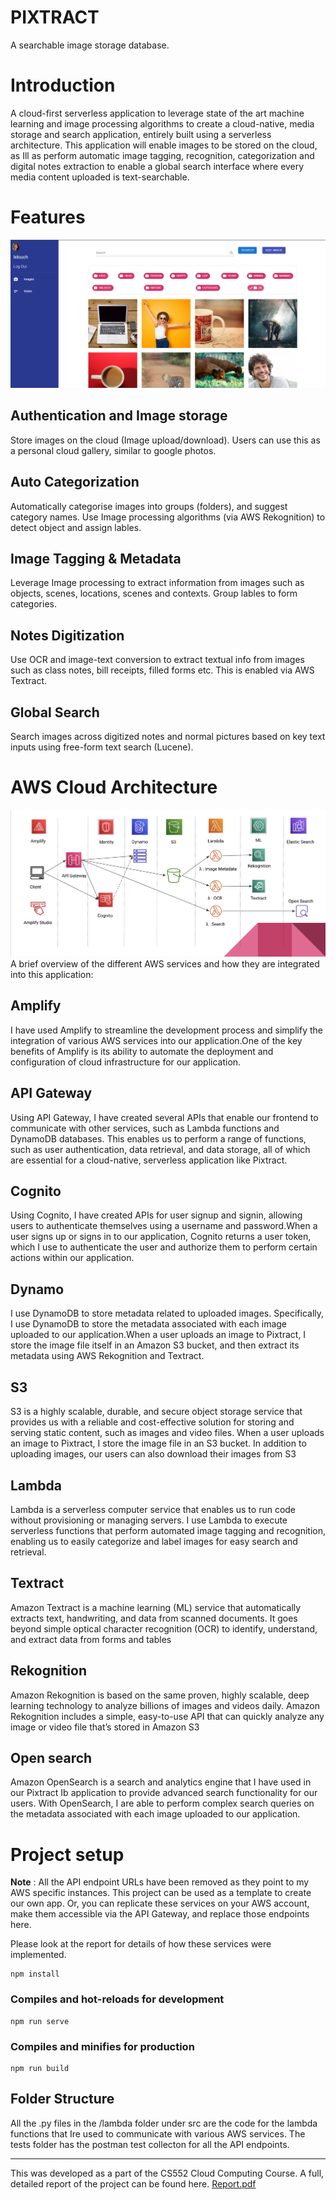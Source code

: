 # PIXTRACT
A searchable image storage database.
# Introduction
A cloud-first serverless application to leverage state of the art machine learning and image processing algorithms to create a cloud-native, media storage and search application, entirely built using a serverless architecture. This application will enable images to be stored on the cloud, as Ill as perform automatic image tagging, recognition, categorization and digital notes extraction to enable a global search interface where every media content uploaded is text-searchable. 

# Features

![Main Img](./Readme/assets/images/image18.png)

## **Authentication and Image storage**
 Store images on the cloud (Image upload/download). Users can use this as a personal cloud gallery, similar to google photos. 
## **Auto Categorization** 
 Automatically categorise images into groups (folders), and suggest category names. Use Image processing algorithms (via AWS Rekognition) to detect object and assign lables. 
## **Image Tagging & Metadata** 
 Leverage Image processing to extract information from images such as objects, scenes, locations, scenes and contexts. Group lables to form categories. 
## **Notes Digitization** 
 Use OCR and image-text conversion to extract textual info from images such as class notes, bill receipts, filled forms etc. This is enabled via AWS Textract. 
## **Global Search** 
 Search images across digitized notes and normal pictures based on key text inputs using free-form text search (Lucene).

# AWS Cloud Architecture
![Main Img](./Readme/assets/images/image2.png)
A brief overview of the different AWS services and how they are integrated into this application:
## Amplify
 I have used Amplify to streamline the development process and simplify the integration of various AWS services into our application.One of the key benefits of Amplify is its ability to automate the deployment and configuration of cloud infrastructure for our application.
## API Gateway
Using API Gateway, I have created several APIs that enable our frontend to communicate with other services, such as Lambda functions and DynamoDB databases. This enables us to perform a range of functions, such as user authentication, data retrieval, and data storage, all of which are essential for a cloud-native, serverless application like Pixtract.
## Cognito
 Using Cognito, I have created APIs for user signup and signin, allowing users to authenticate themselves using a username and password.When a user signs up or signs in to our application, Cognito returns a user token, which I use to authenticate the user and authorize them to perform certain actions within our application. 
## Dynamo
I use DynamoDB to store metadata related to uploaded images. Specifically, I use DynamoDB to store the metadata associated with each image uploaded to our application.When a user uploads an image to Pixtract, I store the image file itself in an Amazon S3 bucket, and then extract its metadata using AWS Rekognition and Textract. 
## S3
 S3 is a highly scalable, durable, and secure object storage service that provides us with a reliable and cost-effective solution for storing and serving static content, such as images and video files. When a user uploads an image to Pixtract, I store the image file in an S3 bucket. In addition to uploading images, our users can also download their images from S3
## Lambda
Lambda is a serverless computer service that enables us to run code without provisioning or managing servers. I use Lambda to execute serverless functions that perform automated image tagging and recognition, enabling us to easily categorize and label images for easy search and retrieval.
## Textract 
Amazon Textract is a machine learning (ML) service that automatically extracts text, handwriting, and data from scanned documents. It goes beyond simple optical character recognition (OCR) to identify, understand, and extract data from forms and tables
## Rekognition
Amazon Rekognition is based on the same proven, highly scalable, deep learning technology to analyze billions of images and videos daily. Amazon Rekognition includes a simple, easy-to-use API that can quickly analyze any image or video file that’s stored in Amazon S3
## Open search
Amazon OpenSearch is a search and analytics engine that I have used in our Pixtract Ib application to provide advanced search functionality for our users. With OpenSearch, I are able to perform complex search queries on the metadata associated with each image uploaded to our application. 
# Project setup

**Note** : All the API endpoint URLs have been removed as they point to my AWS specific instances. This project can be used as a template to create our own app. Or, you can replicate these services on your AWS account, make them accessible via the API Gateway, and replace those endpoints here. 

Please look at the report for details of how these services were implemented. 
```
npm install
```

### Compiles and hot-reloads for development
```
npm run serve
```

### Compiles and minifies for production
```
npm run build
```

## Folder Structure 

All the .py files in the /lambda folder under src are the code for the lambda functions that Ire used to communicate with various AWS services. 
The tests folder has the postman test collecton for all the API endpoints. 

***

This was developed as a part of the CS552 Cloud Computing Course. A full, detailed report of the project can be found here. [Report.pdf](Report.pdf)


